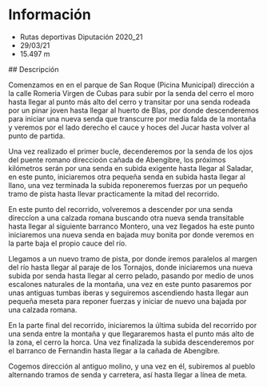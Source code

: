 # Información

- Rutas deportivas Diputación 2020_21
- 29/03/21
- 15.497 m

## Descripción

Comenzamos en en el parque de San Roque (Picina Municipal) dirección a la calle Romeria Virgen de Cubas para subir por la senda del cerro el moro hasta llegar al punto más alto del cerro y transitar por una senda rodeada por un pinar joven hasta llegar al huerto de Blas, por donde descenderemos para iniciar una nueva senda que transcurre por media falda de la montaña y veremos por el lado derecho el cauce y hoces del Jucar hasta volver al punto de partida.

Una vez realizado el primer bucle, decenderemos por la senda de los ojos del puente romano direccioón cañada de Abengibre, los próximos kilómetros serán por una senda en subida exigente hasta llegar al Saladar, en este punto, iniciaremos otra pequeña senda en subida hasta llegar al llano, una vez terminada la subida reponeremos fuerzas por un pequeño tramo de pista hasta llevar practicamente la mitad del recorrido.

En este punto del recorrido, volveremos a descender por una senda direccíon a una calzada romana buscando otra nueva senda transitable hasta llegar al siguiente barranco Montero, una vez llegados ha este punto iniciaremos una nueva senda en bajada muy bonita por donde veremos en la parte baja el propio cauce del río.

Llegamos a un nuevo tramo de pista, por donde iremos paralelos al margen del río hasta llegar al paraje de los Tornajos, donde iniciaremos una nueva subida por senda hasta llegar al cerro pelado, pasando por medio de unos escalones naturales de la montaña, una vez en este punto pasaremos por unas antiguas tumbas iberas y seguiremos ascendiendo hasta llegar aun pequeña meseta para reponer fuerzas y iniciar de nuevo una bajada por una calzada romana.

En la parte final del recorrido, iniciaremos la última subida del recorrido por una senda entre la montaña y que llegararemos hasta el punto más alto de la zona, el cerro la horca. Una vez finalizada la subida descenderemos por el barranco de Fernandin hasta llegar a la cañada de Abengibre.

Cogemos dirección al antiguo molino, y una vez en él, subiremos al pueblo alternando tramos de senda y carretera, así hasta llegar a línea de meta.